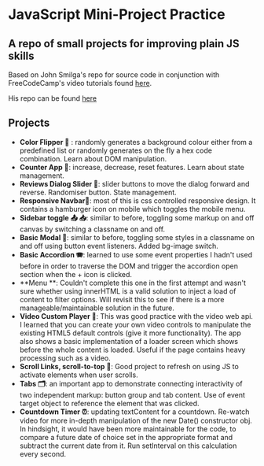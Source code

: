 # JavaScript Mini-Project Practice

## A repo of small projects for improving plain JS skills

Based on John Smilga's repo for source code in conjunction with FreeCodeCamp's video tutorials found [here](https://www.youtube.com/watch?v=3PHXvlpOkf4&t=467s&ab_channel=freeCodeCamp.org).

His repo can be found [here](https://github.com/john-smilga/javascript-basic-projects/tree/master)

## Projects

- **Color Flipper 🌈** : randomly generates a background colour either from a predefined list or randomly generates on the fly a hex code combination. Learn about DOM manipulation.
- **Counter App 🧮**: increase, decrease, reset features. Learn about state management.
- **Reviews Dialog Slider 🌠**: slider buttons to move the dialog forward and reverse. Randomiser button. State management.
- **Responsive Navbar🧭**: most of this is css controlled responsive design. It contains a hamburger icon on mobile which toggles the mobile menu.
- **Sidebar toggle 📤 📥**: similar to before, toggling some markup on and off canvas by switching a classname on and off.
- **Basic Modal 💬**: similar to before, toggling some styles in a classname on and off using button event listeners. Added bg-image switch.
- **Basic Accordion 🪗**: learned to use some event properties I hadn't used before in order to traverse the DOM and trigger the accordion open section when the + icon is clicked.
- **Menu **: Couldn't complete this one in the first attempt and wasn't sure whether using innerHTML is a valid solution to inject a load of content to filter options. Will revisit this to see if there is a more manageable/maintainable solution in the future.
- **Video Custom Player 🎥**: This was good practice with the video web api. I learned that you can create your own video controls to manipulate the existing HTML5 default controls (give it more functionality). The app also shows a basic implementation of a loader screen which shows before the whole content is loaded. Useful if the page contains heavy processing such as a video.
- **Scroll Links, scroll-to-top 📜**: Good project to refresh on using JS to activate elements when user scrolls.
- **Tabs 🗂️**: an important app to demonstrate connecting interactivity of two independent markup: button group and tab content. Use of event target object to reference the element that was clicked.
- **Countdown Timer ⏰**: updating textContent for a countdown. Re-watch video for more in-depth manipulation of the new Date() constructor obj. In hindsight, it would have been more maintainable for the code, to compare a future date of choice set in the appropriate format and subtract the current date from it. Run setInterval on this calculation every second.
